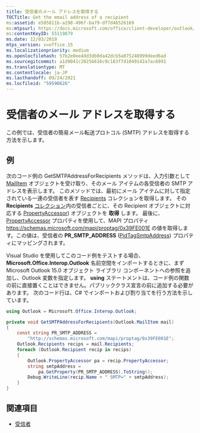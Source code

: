 ```yaml
---
title: 受信者のメール アドレスを取得する
TOCTitle: Get the email address of a recipient
ms:assetid: e585811b-a298-496f-ba79-df7d46526169
ms:mtpsurl: https://docs.microsoft.com/office/client-developer/outlook/pia/how-to-get-the-e-mail-address-of-a-recipient?redirectedfrom=MSDN
ms:contentKeyID: 55119879
ms.date: 12/03/2019
mtps_version: v=office.15
ms.localizationpriority: medium
ms.openlocfilehash: 57b2e0ee4dd3db0da42dcb5a075248999deed6ad
ms.sourcegitcommit: a1d9041c20256616c9c183f7d1049142a7ac6991
ms.translationtype: MT
ms.contentlocale: ja-JP
ms.lasthandoff: 09/24/2021
ms.locfileid: "59590626"
---
```

# <a name="get-the-email-address-of-a-recipient"></a>受信者のメール アドレスを取得する

この例では、受信者の簡易メール転送プロトコル (SMTP) アドレスを取得する方法を示します。

## <a name="example"></a>例

次のコード例の GetSMTPAddressForRecipients メソッドは、入力引数として [MailItem](https://docs.microsoft.com/dotnet/api/microsoft.office.interop.outlook.mailitem?redirectedfrom=MSDN&view=outlook-pia) オブジェクトを受け取り、そのメール アイテムの各受信者の SMTP アドレスを表示します。 このメソッドでは、最初にメール アイテムに対して指定されている一連の受信者を表す [Recipients](https://docs.microsoft.com/dotnet/api/microsoft.office.interop.outlook.recipients?redirectedfrom=MSDN&view=outlook-pia) コレクションを取得します。 その **Recipients** [コレクション](https://docs.microsoft.com/dotnet/api/microsoft.office.interop.outlook.recipient?redirectedfrom=MSDN&view=outlook-pia)内の受信者ごとに、その Recipient オブジェクトに対応する [PropertyAccessor](https://docs.microsoft.com/dotnet/api/microsoft.office.interop.outlook.propertyaccessor?redirectedfrom=MSDN&view=outlook-pia)) オブジェクトを **取得** します。 最後に、[PropertyAccessor](https://docs.microsoft.com/dotnet/api/microsoft.office.interop.outlook.recipient.propertyaccessor?redirectedfrom=MSDN&view=outlook-pia#Microsoft_Office_Interop_Outlook_Recipient_PropertyAccessor) プロパティを使用して、MAPI プロパティ https://schemas.microsoft.com/mapi/proptag/0x39FE001E の値を取得します。この値は、受信者の **PR\_SMTP\_ADDRESS** ([PidTagSmtpAddress](https://docs.microsoft.com/office/client-developer/outlook/mapi/pidtagsmtpaddress-canonical-property?redirectedfrom=MSDN)) プロパティにマッピングされます。

Visual Studio を使用してこのコード例をテストする場合、**Microsoft.Office.Interop.Outlook** 名前空間をインポートするときに、まず Microsoft Outlook 15.0 オブジェクト ライブラリ コンポーネントへの参照を追加し、Outlook 変数を指定します。 **using** ステートメントは、コード例の関数の前に直接置くことはできません。パブリッククラス宣言の前に追加する必要があります。 次のコード行は、C\# でインポートおよび割り当てを行う方法を示しています。

```csharp
using Outlook = Microsoft.Office.Interop.Outlook;
```


```csharp
private void GetSMTPAddressForRecipients(Outlook.MailItem mail)
{
    const string PR_SMTP_ADDRESS =
        "http://schemas.microsoft.com/mapi/proptag/0x39FE001E";
    Outlook.Recipients recips = mail.Recipients;
    foreach (Outlook.Recipient recip in recips)
    {
        Outlook.PropertyAccessor pa = recip.PropertyAccessor;
        string smtpAddress =
            pa.GetProperty(PR_SMTP_ADDRESS).ToString();
        Debug.WriteLine(recip.Name + " SMTP=" + smtpAddress);
    }
}
```

## <a name="see-also"></a>関連項目

- [受信者](recipients.md)

